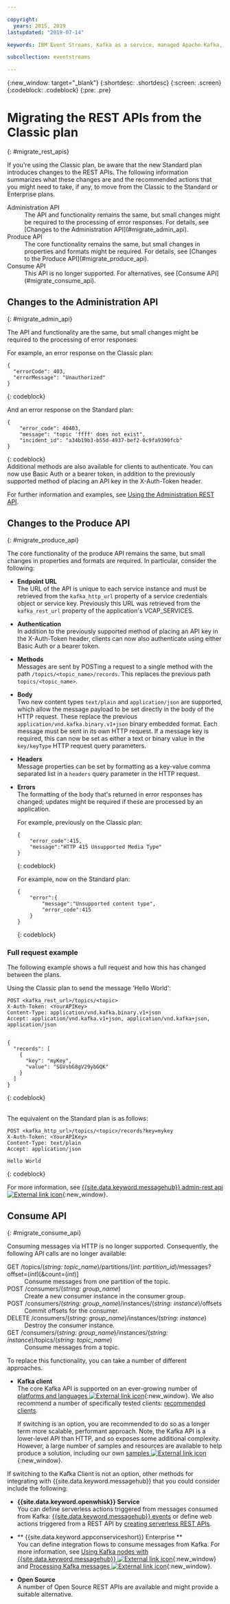 ```yaml
---

copyright:
  years: 2015, 2019
lastupdated: "2019-07-14"

keywords: IBM Event Streams, Kafka as a service, managed Apache Kafka, migration, REST API

subcollection: eventstreams

---
```


{:new_window: target="_blank"}
{:shortdesc: .shortdesc}
{:screen: .screen}
{:codeblock: .codeblock}
{:pre: .pre}

# Migrating the REST APIs from the Classic plan
{: #migrate_rest_apis}

If you're using the Classic plan, be aware that the new Standard plan introduces changes to the REST APIs. The following information summarizes what these changes are and the recommended actions that you might need to take, if any, to move from the Classic to the Standard or Enterprise plans.

<dl>
<dt>Administration API</dt>
<dd>The API and functionality remains the same, but small changes might be required to the processing of error responses. For details, see [Changes to the Administration API](#migrate_admin_api).
</dd>
<dt>Produce API</dt>
<dd>The core functionality remains the same, but small changes in properties and formats might be required. For details, see [Changes to the Produce API](#migrate_produce_api).
</dd>
<dt>Consume API</dt>
<dd>This API is no longer supported. For alternatives, see [Consume API](#migrate_consume_api).
</dd>
</dl>

## Changes to the Administration API
{: #migrate_admin_api}

The API and functionality are the same, but small changes might be required to the processing of error responses:

For example, an error response on the Classic plan:

```
{
  "errorCode": 403,
  "errorMessage": "Unauthorized"
}
```
{: codeblock}

And an error response on the Standard plan:

```
{
    "error_code": 40403,
    "message": "topic 'ffff' does not exist",
    "incident_id": "a34b19b3-b55d-4937-bef2-0c9fa9390fcb"
}
```
{: codeblock}
<br/>
Additional methods are also available for clients to authenticate. You can now use Basic Auth or a bearer token, in addition to the previously supported method of placing an API key in the X-Auth-Token header.

For further information and examples, see 
[Using the Administration REST API](/docs/services/EventStreams?topic=eventstreams-admin_api).

## Changes to the Produce API
{: #migrate_produce_api}

The core functionality of the produce API remains the same, but small changes in properties and formats are required. In particular, consider the following:

* **Endpoint URL**<br/>
    The URL of the API is unique to each service instance and must be retrieved from the <code>kafka_http_url</code> property of a service credentials object or service key. Previously this URL was retrieved from the <code>kafka_rest_url</code> property of the application's VCAP_SERVICES.

* **Authentication**<br/>
    In addition to the previously supported method of placing an API key in the X-Auth-Token header, clients can now also authenticate using either Basic Auth or a bearer token. 

* **Methods**<br/>
    Messages are sent by POSTing a request to a single method with the path <code>/topics/&lt;topic_name&gt;/records</code>. This replaces the previous path <code>topics/&lt;topic_name&gt;</code>.

* **Body**<br/>
    Two new content types <code>text/plain</code> and <code>application/json</code> are supported, which allow the message payload to be set directly in the body of the HTTP request. These replace the previous <code>application/vnd.kafka.binary.v1+json</code> binary embedded format. Each message must be sent in its own HTTP request. If a message key is required, this can now be set as either a text or binary value in the <code>key/keyType</code> HTTP request query parameters.

* **Headers**<br/>
    Message properties can be set by formatting as a key-value comma separated list in a <code>headers</code> query parameter in the HTTP request.

* **Errors**<br/>
    The formatting of the body that's returned in error responses has changed; updates might be required if these are processed by an application.

    For example, previously on the Classic plan:

    ```
    {
	    "error_code":415,
	    "message":"HTTP 415 Unsupported Media Type"
    }
    ```
    {: codeblock}

    For example, now on the Standard plan:

    ```
    {
	    "error":{
		    "message":"Unsupported content type",
		    "error_code":415
	    }
    }
    ```
    {: codeblock}

### Full request example

The following example shows a full request and how this has changed between the plans.

Using the Classic plan to send the message 'Hello World':

```
POST <kafka_rest_url>/topics/<topic>
X-Auth-Token: <YourAPIKey>
Content-Type: application/vnd.kafka.binary.v1+json
Accept: application/vnd.kafka.v1+json, application/vnd.kafka+json, application/json


{
  "records": [
    {
      "key": "myKey",
      "value": "SGVsbG8gV29ybGQK"
    }
  ]
}
```
{: codeblock}

<br/>
The equivalent on the Standard plan is as follows:

```
POST <kafka_http_url>/topics/<topic>/records?key=mykey 
X-Auth-Token: <YourAPIKey> 
Content-Type: text/plain
Accept: application/json

Hello World
```
{: codeblock}

For more information, see [{{site.data.keyword.messagehub}} admin-rest api ![External link icon](../../icons/launch-glyph.svg "External link icon")](https://github.com/ibm-messaging/event-streams-docs/tree/master/admin-rest-api){:new_window}.


## Consume API
{: #migrate_consume_api}

Consuming messages via HTTP is no longer supported. Consequently, the following API calls are no longer available:

<dl>
<dt>GET /topics/(<em>string: topic_name</em>)/partitions/(<em>int: partition_id</em>)/messages?offset=(<em>int</em>)[&count=(<em>int</em>)]</dt>
<dd>Consume messages from one partition of the topic.
</dd>
<dt>POST /consumers/(<em>string: group_name</em>)</dt>
<dd>Create a new consumer instance in the consumer group.
</dd>
<dt>POST /consumers/(<em>string: group_name</em>)/instances/(<em>string: instance</em>)/offsets</dt>
<dd>Commit offsets for the consumer. 
</dd>
<dt>DELETE /consumers/(<em>string: group_name</em>)/instances/(<em>string: instance</em>)</dt>
<dd>Destroy the consumer instance.
</dd>
<dt>GET /consumers/(<em>string: group_name</em>)/instances/(<em>string: instance</em>)/topics/(<em>string: topic_name</em>)</dt>
<dd>Consume messages from a topic.
</dd>
</dl>

To replace this functionality, you can take a number of different approaches. 

* **Kafka client**<br/>
    The core Kafka API is supported on an ever-growing number of [platforms and languages ![External link icon](../../icons/launch-glyph.svg "External link icon")](https://cwiki.apache.org/confluence/display/KAFKA/Clients){:new_window}. We also recommend a number of specifically tested clients: [recommended clients](/docs/services/EventStreams?topic=eventstreams-kafka_clients#kafka_clients). 
    
    If switching is an option, you are recommended to do so as a longer term more scalable, performant approach. Note, the Kafka API is a lower-level API than HTTP, and so exposes some additional complexity. However, a large number of samples and resources are available to help produce a solution, including our own 
[samples ![External link icon](../../icons/launch-glyph.svg "External link icon")](https://github.com/ibm-messaging/event-streams-samples){:new_window}.

If switching to the Kafka Client is not an option, other methods for integrating with {{site.data.keyword.messagehub}} that you could consider include the following:

* **{{site.data.keyword.openwhisk}} Service**<br/>
    You can define serverless actions triggered from messages consumed from Kafka: [{{site.data.keyword.messagehub}} events](/docs/openwhisk?topic=cloud-functions-pkg_event_streams#eventstreams_events) or define web actions triggered from a REST API by [creating serverless REST APIs](/docs/openwhisk?topic=cloud-functions-apigateway).

* ** {{site.data.keyword.appconserviceshort}} Enterprise **<br/>
    You can define integration flows to consume messages from Kafka. For more information, see [Using Kafka nodes with {{site.data.keyword.messagehub}} ![External link icon](../../icons/launch-glyph.svg "External link icon")](https://www.ibm.com/support/knowledgecenter/en/SSTTDS_11.0.0/com.ibm.etools.mft.doc/bz91055_.htm){:new_window} and [Processing Kafka messages ![External link icon](../../icons/launch-glyph.svg "External link icon")](https://www.ibm.com/support/knowledgecenter/en/SSTTDS_11.0.0/com.ibm.etools.mft.doc/bz91030_.htm){:new_window}.

* **Open Source**<br/>
    A number of Open Source REST APIs are available and might provide a suitable alternative.





